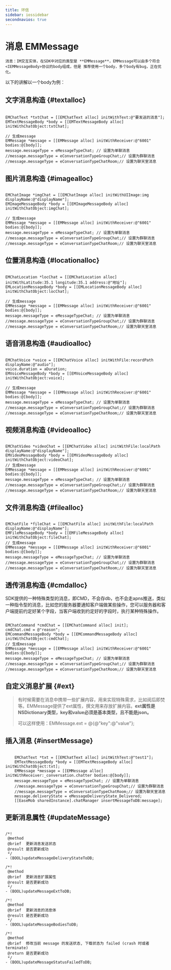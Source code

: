 ```yaml
---
title: 环信
sidebar: iossidebar
secondnavios: true
---
```


# 消息 EMMessage

    消息：IM交互实体，在SDK中对应的类型是 **EMMessage**，EMMessage可以由多个符合<IEMMessageBody>协议的body组成，但是 推荐使用一个body，多个body有bug，正在优化。

以下的讲解以一个body为例：

## 文字消息构造 {#textalloc}

<pre class="hll"><code class="language-java">
EMChatText *txtChat = [[EMChatText alloc] initWithText:@"要发送的消息"];
EMTextMessageBody *body = [[EMTextMessageBody alloc] initWithChatObject:txtChat];

// 生成message
EMMessage *message = [[EMMessage alloc] initWithReceiver:@"6001" bodies:@[body]];
message.messageType = eMessageTypeChat; // 设置为单聊消息
//message.messageType = eConversationTypeGroupChat;// 设置为群聊消息
//message.messageType = eConversationTypeChatRoom;// 设置为聊天室消息
</code></pre>

## 图片消息构造 {#imagealloc}

<pre class="hll"><code class="language-java">
EMChatImage *imgChat = [[EMChatImage alloc] initWithUIImage:img displayName:@"displayName"];
EMImageMessageBody *body = [[EMImageMessageBody alloc] initWithChatObject:imgChat];

// 生成message
EMMessage *message = [[EMMessage alloc] initWithReceiver:@"6001" bodies:@[body]];
message.messageType = eMessageTypeChat; // 设置为单聊消息
//message.messageType = eConversationTypeGroupChat;// 设置为群聊消息
//message.messageType = eConversationTypeChatRoom;// 设置为聊天室消息
</code></pre>

## 位置消息构造 {#locationalloc}

<pre class="hll"><code class="language-java">
EMChatLocation *locChat = [[EMChatLocation alloc] initWithLatitude:35.1 longitude:35.1 address:@"地址"];
EMLocationMessageBody *body = [[EMLocationMessageBody alloc] initWithChatObject:locChat];

// 生成message
EMMessage *message = [[EMMessage alloc] initWithReceiver:@"6001" bodies:@[body]];
message.messageType = eMessageTypeChat; // 设置为单聊消息
//message.messageType = eConversationTypeGroupChat;// 设置为群聊消息
//message.messageType = eConversationTypeChatRoom;// 设置为聊天室消息
</code></pre>

## 语音消息构造 {#audioalloc}

<pre class="hll"><code class="language-java">
EMChatVoice *voice = [[EMChatVoice alloc] initWithFile:recordPath displayName:@"audio"];
voice.duration = aDuration;
EMVoiceMessageBody *body = [[EMVoiceMessageBody alloc] initWithChatObject:voice];

// 生成message
EMMessage *message = [[EMMessage alloc] initWithReceiver:@"6001" bodies:@[body]];
message.messageType = eMessageTypeChat; // 设置为单聊消息
//message.messageType = eConversationTypeGroupChat;// 设置为群聊消息
//message.messageType = eConversationTypeChatRoom;// 设置为聊天室消息
</code></pre>

## 视频消息构造 {#videoalloc}

<pre class="hll"><code class="language-java">
EMChatVideo *videoChat = [[EMChatVideo alloc] initWithFile:localPath displayName:@"displayName"];
EMVideoMessageBody *body = [[EMVideoMessageBody alloc] initWithChatObject:videoChat];
// 生成message
EMMessage *message = [[EMMessage alloc] initWithReceiver:@"6001" bodies:@[body]];
message.messageType = eMessageTypeChat; // 设置为单聊消息
//message.messageType = eConversationTypeGroupChat;// 设置为群聊消息
//message.messageType = eConversationTypeChatRoom;// 设置为聊天室消息
</code></pre>

## 文件消息构造 {#filealloc}

<pre class="hll"><code class="language-java">
EMChatFile *fileChat = [[EMChatFile alloc] initWithFile:localPath displayName:@"displayName"];
EMFileMessageBody *body = [[EMFileMessageBody alloc] initWithChatObject:fileChat];
// 生成message
EMMessage *message = [[EMMessage alloc] initWithReceiver:@"6001" bodies:@[body]];
message.messageType = eMessageTypeChat; // 设置为单聊消息
//message.messageType = eConversationTypeGroupChat;// 设置为群聊消息
//message.messageType = eConversationTypeChatRoom;// 设置为聊天室消息
</code></pre>

## 透传消息构造 {#cmdalloc}

SDK提供的一种特殊类型的消息，即CMD，不会存db，也不会走apns推送，类似一种指令型的消息，比如您的服务器要通知客户端做某些操作，您可以服务器和客户端提前约定好某个字段，当客户端收到约定好的字段时，执行某种特殊操作。

<pre class="hll"><code class="language-java">
EMChatCommand *cmdChat = [[EMChatCommand alloc] init];
cmdChat.cmd = @"reason";
EMCommandMessageBody *body = [[EMCommandMessageBody alloc] initWithChatObject:cmdChat];
// 生成message
EMMessage *message = [[EMMessage alloc] initWithReceiver:@"6001" bodies:@[body]];
message.messageType = eMessageTypeChat; // 设置为单聊消息
//message.messageType = eConversationTypeGroupChat;// 设置为群聊消息
//message.messageType = eConversationTypeChatRoom;// 设置为聊天室消息
</code></pre>

## 自定义消息扩展 {#ext}

> 有时候需要在消息中携带一些扩展内容，用来实现特殊需求，比如阅后即焚等。EMMessage提供了ext属性，撰文用来存放扩展内容。**ext属性是NSDictionary类型，key和value必须是基本类型，且不能是json。**
>
> 可以这样使用：EMMessage.ext = @{@"key":@"value"};

## 插入消息 {#insertMessage}

<pre class="hll"><code class="language-java">
    EMChatText *txt = [[EMChatText alloc] initWithText:@"test1"];
    EMTextMessageBody *body = [[EMTextMessageBody alloc] initWithChatObject:txt];
    EMMessage *message = [[EMMessage alloc] initWithReceiver:_conversation.chatter bodies:@[body]];
    message.messageType = eMessageTypeChat; // 设置为单聊消息
    //message.messageType = eConversationTypeGroupChat;// 设置为群聊消息
    //message.messageType = eConversationTypeChatRoom;// 设置为聊天室消息
    message.deliveryState = eMessageDeliveryState_Delivered;
    [[EaseMob sharedInstance].chatManager insertMessageToDB:message];
</code></pre>

## 更新消息属性 {#updateMessage}

<pre class="hll"><code class="language-java">
/*!
 @method
 @brief  更新消息发送状态
 @result 是否更新成功
 */
- (BOOL)updateMessageDeliveryStateToDB;

/*!
 @method
 @brief  更新消息扩展属性
 @result 是否更新成功
 */
- (BOOL)updateMessageExtToDB;

/*!
 @method
 @brief  更新消息的消息体
 @result 是否更新成功
 */
- (BOOL)updateMessageBodiesToDB;

/*!
 @method
 @brief  修改当前 message 的发送状态, 下载状态为 failed (crash 时或者 terminate)
 @return 是否更新成功
 */
- (BOOL)updateMessageStatusFailedToDB;
</code></pre>
